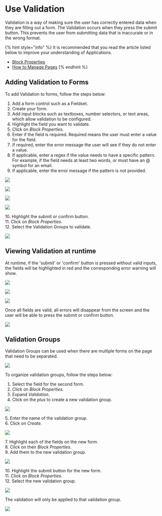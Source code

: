 # Use Validation

Validation is a way of making sure the user has correctly entered data when they are filling out a form. The Validation occurs when they press the submit button. This prevents the user from submitting data that is inaccurate or in the wrong format.

{% hint style="info" %}
It is recommended that you read the article listed below to improve your understanding of Applications.

* [Block Properties](../../concepts/application/block-properties.md)
* [How to Manage Pages](manage-pages.md)
{% endhint %}

## Adding Validation to Forms

To add Validation to forms, follow the steps below:

1. Add a form control such as a Fieldset.
2. Create your form.
3. Add input blocks such as textboxes, number selectors, or text areas, which allow validation to be configured.
4. Highlight the field you want to validate.
5. Click on _Block Properties_.
6. Enter if the field is required. Required means the user must enter a value for the field.
7. If required, enter the error message the user will see if they do not enter a value.
8. If applicable, enter a regex if the value needs to have a specific pattern. For example, if the field needs at least two words, or must have an @ symbol for an email.
9. If applicable, enter the error message if the pattern is not provided.

![](../images/_1.png)

![](../images/_2.png)

![](../images/_3.png)

![](../images/_4.png)

&#x20;   10\. Highlight the submit or confirm button.\
&#x20;   11\. Click on _Block Properties_.\
&#x20;   12\. Select the Validation Groups to validate.

![](../images/_5.png)

## Viewing Validation at runtime

At runtime, if the 'submit' or 'confirm' button is pressed without valid inputs, the fields will be highlighted in red and the corresponding error warning will show.

![](/docs/images/_6.png)

![](/docs/images/_7.png)

![](/docs/images/_8.png)

Once all fields are valid, all errors will disappear from the screen and the user will be able to press the submit or confirm button.

![](/docs/images/_9.png)

## Validation Groups

Validation Groups can be used when there are multiple forms on the page that need to be separated.&#x20;

![](/docs/images/_10.png)

To organize validation groups, follow the steps below:

1. Select the field for the second form.
2. Click on _Block Properties_.
3. Expand _Validation_.
4. Click on the _plus_ to create a new validation group.

![](/docs/images/_11.png)

&#x20;   5\. Enter the name of the validation group.\
&#x20;   6\. Click on _Create_.

![](/docs/images/_12.png)

&#x20;   7\. Highlight each of the fields on the new form.\
&#x20;   8\. Click on their _Block Properties_.\
&#x20;   9\. Add them to the new validation group.

![](/docs/images/_13.png)

&#x20;   10\. Highlight the submit button for the new form.\
&#x20;   11\. Click on _Block Properties_.\
&#x20;   12\. Select the new validation group.

![](/docs/images/_14.png)

The validation will only be applied to that validation group.

![](/docs/images/_15.png)













